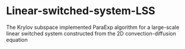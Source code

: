 # Linear-switched-system-LSS
The Krylov subspace implemented ParaExp algorithm for a large-scale linear switched system constructed from the 2D convection-diffusion equation
